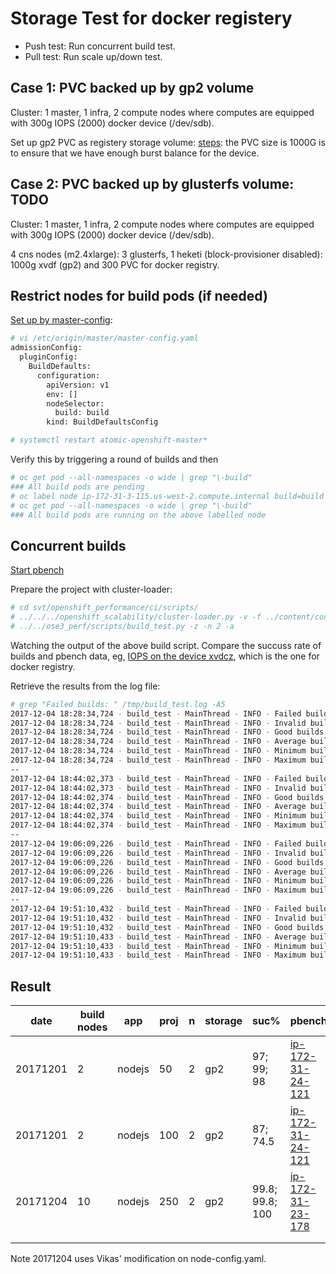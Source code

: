# Storage Test for docker registery

* Push test: Run concurrent build test.
* Pull test: Run scale up/down test.

## Case 1: PVC backed up by gp2 volume

Cluster: 1 master, 1 infra, 2 compute nodes where computes are equipped with 300g IOPS (2000) docker device (/dev/sdb).

Set up gp2 PVC as registery storage volume: [steps](../learn/docker_registry.md#use-filesystem-driver-for-docker-registry): the PVC size is 1000G is to ensure that we have enough burst balance for the device.

## Case 2: PVC backed up by glusterfs volume: TODO

Cluster: 1 master, 1 infra, 2 compute nodes where computes are equipped with 300g IOPS (2000) docker device (/dev/sdb).

4 cns nodes (m2.4xlarge): 3 glusterfs, 1 heketi (block-provisioner disabled): 1000g xvdf (gp2) and 300 PVC for docker registry.

## Restrict nodes for build pods (if needed)

[Set up by master-config](https://docs.openshift.org/latest/install_config/build_defaults_overrides.html#install-config-build-defaults-overrides):

```sh
# vi /etc/origin/master/master-config.yaml
admissionConfig:
  pluginConfig:
    BuildDefaults:
      configuration:
        apiVersion: v1
        env: []
        nodeSelector:
          build: build
        kind: BuildDefaultsConfig

# systemctl restart atomic-openshift-master*
```

Verify this by triggering a round of builds and then

```sh
# oc get pod --all-namespaces -o wide | grep "\-build"
### All build pods are pending
# oc label node ip-172-31-3-115.us-west-2.compute.internal build=build
# oc get pod --all-namespaces -o wide | grep "\-build"
### All build pods are running on the above labelled node

```

## Concurrent builds

[Start pbench](../learn/pbench.md#use-pbench-in-the-test)

Prepare the project with cluster-loader:

```sh
# cd svt/openshift_performance/ci/scripts/
# ../../../openshift_scalability/cluster-loader.py -v -f ../content/conc_builds_nodejs.yaml 
# ../../ose3_perf/scripts/build_test.py -z -n 2 -a
```

Watching the output of the above build script. Compare the succuss rate of builds and pbench data, eg, [IOPS on the device xvdcz](http://perf-infra.ec2.breakage.org/pbench/results/ip-172-31-24-121/hk-conc-scale-a/tools-default/ip-172-31-57-74.us-west-2.compute.internal/iostat/disk.html), which is the one for docker registry.

Retrieve the results from the log file:

```sh
# grep "Failed builds: " /tmp/build_test.log -A5          
2017-12-04 18:28:34,724 - build_test - MainThread - INFO - Failed builds: 0
2017-12-04 18:28:34,724 - build_test - MainThread - INFO - Invalid builds: 1
2017-12-04 18:28:34,724 - build_test - MainThread - INFO - Good builds included in stats: 499
2017-12-04 18:28:34,724 - build_test - MainThread - INFO - Average build time, all good builds: 122
2017-12-04 18:28:34,724 - build_test - MainThread - INFO - Minimum build time, all good builds: 48
2017-12-04 18:28:34,724 - build_test - MainThread - INFO - Maximum build time, all good builds: 165
--
2017-12-04 18:44:02,373 - build_test - MainThread - INFO - Failed builds: 1
2017-12-04 18:44:02,373 - build_test - MainThread - INFO - Invalid builds: 0
2017-12-04 18:44:02,374 - build_test - MainThread - INFO - Good builds included in stats: 499
2017-12-04 18:44:02,374 - build_test - MainThread - INFO - Average build time, all good builds: 118
2017-12-04 18:44:02,374 - build_test - MainThread - INFO - Minimum build time, all good builds: 47
2017-12-04 18:44:02,374 - build_test - MainThread - INFO - Maximum build time, all good builds: 164
--
2017-12-04 19:06:09,226 - build_test - MainThread - INFO - Failed builds: 0
2017-12-04 19:06:09,226 - build_test - MainThread - INFO - Invalid builds: 0
2017-12-04 19:06:09,226 - build_test - MainThread - INFO - Good builds included in stats: 500
2017-12-04 19:06:09,226 - build_test - MainThread - INFO - Average build time, all good builds: 114
2017-12-04 19:06:09,226 - build_test - MainThread - INFO - Minimum build time, all good builds: 44
2017-12-04 19:06:09,226 - build_test - MainThread - INFO - Maximum build time, all good builds: 165
--
2017-12-04 19:51:10,432 - build_test - MainThread - INFO - Failed builds: 1
2017-12-04 19:51:10,432 - build_test - MainThread - INFO - Invalid builds: 0
2017-12-04 19:51:10,432 - build_test - MainThread - INFO - Good builds included in stats: 999
2017-12-04 19:51:10,433 - build_test - MainThread - INFO - Average build time, all good builds: 205
2017-12-04 19:51:10,433 - build_test - MainThread - INFO - Minimum build time, all good builds: 44
2017-12-04 19:51:10,433 - build_test - MainThread - INFO - Maximum build time, all good builds: 380


```


## Result

| date     | build nodes | app    | proj | n | storage | suc%            | pbench                                                                                  | oc version                |
|----------|-------------|--------|------|---|---------|-----------------|-----------------------------------------------------------------------------------------|---------------------------|
| 20171201 | 2           | nodejs | 50   | 2 | gp2     | 97; 99; 98      | [ip-172-31-24-121](http://perf-infra.ec2.breakage.org/pbench/results/ip-172-31-24-121/) | 3.7.9-1.git.0.7c71a2d.el7 |
| 20171201 | 2           | nodejs | 100  | 2 | gp2     | 87; 74.5        | [ip-172-31-24-121](http://perf-infra.ec2.breakage.org/pbench/results/ip-172-31-24-121/) | 3.7.9-1.git.0.7c71a2d.el7 |
| 20171204 | 10          | nodejs | 250  | 2 | gp2     | 99.8; 99.8; 100 | [ip-172-31-23-178](http://perf-infra.ec2.breakage.org/pbench/results/ip-172-31-23-178/) | 3.7.9-1.git.0.7c71a2d.el7 |
|          |             |        |      |   |         |                 |                                                                                         |                           |
|          |             |        |      |   |         |                 |                                                                                         |                           |

Note 20171204 uses Vikas' modification on node-config.yaml.
